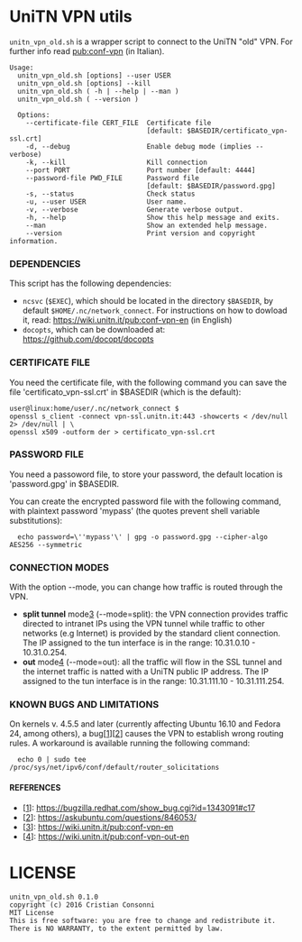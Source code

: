 # UniTN VPN utils

`unitn_vpn_old.sh` is a wrapper script to connect to the UniTN "old" VPN.
For further info read [pub:conf-vpn](https://wiki.unitn.it/pub:conf-vpn)
(in Italian).

```
Usage:
  unitn_vpn_old.sh [options] --user USER
  unitn_vpn_old.sh [options] --kill
  unitn_vpn_old.sh ( -h | --help | --man )
  unitn_vpn_old.sh ( --version )

  Options:
    --certificate-file CERT_FILE  Certificate file
                                  [default: $BASEDIR/certificato_vpn-ssl.crt]
    -d, --debug                   Enable debug mode (implies --verbose)
    -k, --kill                    Kill connection
    --port PORT                   Port number [default: 4444]
    --password-file PWD_FILE      Password file
                                  [default: $BASEDIR/password.gpg]
    -s, --status                  Check status
    -u, --user USER               User name.
    -v, --verbose                 Generate verbose output.
    -h, --help                    Show this help message and exits.
    --man                         Show an extended help message.
    --version                     Print version and copyright information.
```

### DEPENDENCIES

This script has the following dependencies:

  * `ncsvc` (`$EXEC`), which should be located in the directory
    `$BASEDIR`, by default `$HOME/.nc/network_connect`.
    For instructions on how to dowload it, read:
    https://wiki.unitn.it/pub:conf-vpn-en (in English)
  * `docopts`, which can be downloaded at:
    https://github.com/docopt/docopts

### CERTIFICATE FILE

You need the certificate file, with the following command you can save
the file  'certificato_vpn-ssl.crt' in \$BASEDIR (which is the default):
```
user@linux:home/user/.nc/network_connect $
openssl s_client -connect vpn-ssl.unitn.it:443 -showcerts < /dev/null 2> /dev/null | \
openssl x509 -outform der > certificato_vpn-ssl.crt
```

### PASSWORD FILE

You need a passoword file, to store your password, the default location is
'password.gpg' in \$BASEDIR.

You can create the encrypted password file with the following command, with
plaintext password 'mypass' (the quotes prevent shell variable substitutions):
```
  echo password=\''mypass'\' | gpg -o password.gpg --cipher-algo AES256 --symmetric
```

### CONNECTION MODES

With the option --mode, you can change how traffic is routed through the VPN.

* **split tunnel** mode[3] (--mode=split): the VPN connection provides traffic
  directed to intranet IPs using the VPN tunnel while traffic to other networks
  (e.g Internet) is provided by the standard client connection.
  The IP assigned to the tun interface is in the range:
  10.31.0.10 - 10.31.0.254.
* **out** mode[4] (--mode=out): all the traffic will flow in the SSL tunnel and
  the internet traffic is natted with a UniTN public IP address.
  The IP assigned to the tun interface is in the range:
  10.31.111.10 - 10.31.111.254.


### KNOWN BUGS AND LIMITATIONS

On kernels v. 4.5.5 and later (currently affecting Ubuntu 16.10 and Fedora 24,
among others), a bug[[1]][[2]] causes the VPN to establish wrong routing rules.
A workaround is available running the following command:
```
  echo 0 | sudo tee /proc/sys/net/ipv6/conf/default/router_solicitations
```

#### REFERENCES
[1]: https://bugzilla.redhat.com/show_bug.cgi?id=1343091#c17
[2]: https://askubuntu.com/questions/846053/
[3]: https://wiki.unitn.it/pub:conf-vpn-en
[4]: https://wiki.unitn.it/pub:conf-vpn-out-en

* [[1]]: https://bugzilla.redhat.com/show_bug.cgi?id=1343091#c17
* [[2]]: https://askubuntu.com/questions/846053/
* [[3]]: https://wiki.unitn.it/pub:conf-vpn-en
* [[4]]: https://wiki.unitn.it/pub:conf-vpn-out-en

# LICENSE

```
unitn_vpn_old.sh 0.1.0
copyright (c) 2016 Cristian Consonni
MIT License
This is free software: you are free to change and redistribute it.
There is NO WARRANTY, to the extent permitted by law.
```
